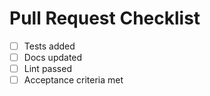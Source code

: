 Pull Request Checklist
======================

- [ ] Tests added
- [ ] Docs updated
- [ ] Lint passed
- [ ] Acceptance criteria met
